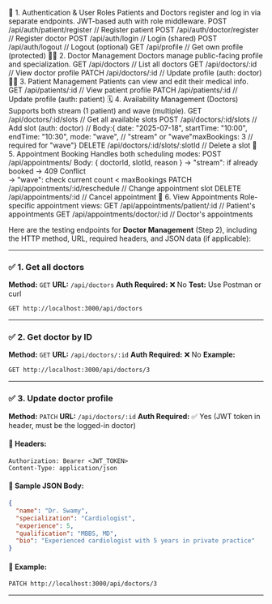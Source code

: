 🔐 1. Authentication & User Roles
Patients and Doctors register and log in via separate endpoints.
JWT-based auth with role middleware.
POST /api/auth/patient/register // Register patient
POST /api/auth/doctor/register // Register doctor
POST /api/auth/login // Login (shared)
POST /api/auth/logout // Logout (optional)
GET /api/profile // Get own profile (protected)
👩‍⚕️ 2. Doctor Management
Doctors manage public-facing profile and specialization.
GET /api/doctors // List all doctors
GET /api/doctors/:id // View doctor profile
PATCH /api/doctors/:id // Update profile (auth: doctor)
👨‍💻 3. Patient Management
Patients can view and edit their medical info.
GET /api/patients/:id // View patient profile
PATCH /api/patients/:id // Update profile (auth: patient)
🗓️ 4. Availability Management (Doctors)
Supports both stream (1 patient) and wave (multiple).
GET /api/doctors/:id/slots // Get all available slots
POST /api/doctors/:id/slots // Add slot (auth: doctor) // Body:{
date: "2025-07-18",
startTime: "10:00",
endTime: "10:30",
mode: "wave", // "stream" or "wave"maxBookings: 3 // required for "wave"}
DELETE /api/doctors/:id/slots/:slotId // Delete a slot
📅 5. Appointment Booking
Handles both scheduling modes:
POST /api/appointments/
Body: { doctorId, slotId, reason }
→ "stream": if already booked → 409 Conflict  
→ "wave": check current count < maxBookings
PATCH /api/appointments/:id/reschedule // Change appointment slot
DELETE /api/appointments/:id // Cancel appointment
🧾 6. View Appointments
Role-specific appointment views:
GET /api/appointments/patient/:id // Patient's appointments
GET /api/appointments/doctor/:id // Doctor's appointments

Here are the testing endpoints for **Doctor Management** (Step 2), including the HTTP method, URL, required headers, and JSON data (if applicable):

---

### ✅ 1. **Get all doctors**

**Method:** `GET`
**URL:** `/api/doctors`
**Auth Required:** ❌ No
**Test:** Use Postman or curl

```bash
GET http://localhost:3000/api/doctors
```

---

### ✅ 2. **Get doctor by ID**

**Method:** `GET`
**URL:** `/api/doctors/:id`
**Auth Required:** ❌ No
**Example:**

```bash
GET http://localhost:3000/api/doctors/3
```

---

### ✅ 3. **Update doctor profile**

**Method:** `PATCH`
**URL:** `/api/doctors/:id`
**Auth Required:** ✅ Yes (JWT token in header, must be the logged-in doctor)

#### 🔐 Headers:

```
Authorization: Bearer <JWT_TOKEN>
Content-Type: application/json
```

#### 📨 Sample JSON Body:

```json
{
  "name": "Dr. Swamy",
  "specialization": "Cardiologist",
  "experience": 5,
  "qualification": "MBBS, MD",
  "bio": "Experienced cardiologist with 5 years in private practice"
}
```

#### 📌 Example:

```bash
PATCH http://localhost:3000/api/doctors/3
```

---
